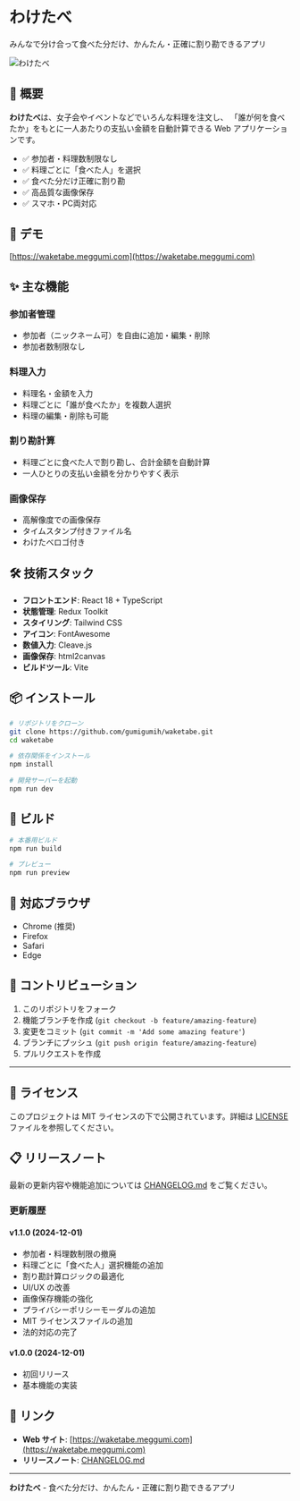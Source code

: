 # わけたべ

みんなで分け合って食べた分だけ、かんたん・正確に割り勘できるアプリ

![わけたべ](https://waketabe.meggumi.com/ogp.png)

## 📖 概要

**わけたべ**は、女子会やイベントなどでいろんな料理を注文し、
「誰が何を食べたか」をもとに一人あたりの支払い金額を自動計算できる Web アプリケーションです。

- ✅ 参加者・料理数制限なし
- ✅ 料理ごとに「食べた人」を選択
- ✅ 食べた分だけ正確に割り勘
- ✅ 高品質な画像保存
- ✅ スマホ・PC両対応

## 🚀 デモ

[https://waketabe.meggumi.com](https://waketabe.meggumi.com)

## ✨ 主な機能

### 参加者管理

- 参加者（ニックネーム可）を自由に追加・編集・削除
- 参加者数制限なし

### 料理入力

- 料理名・金額を入力
- 料理ごとに「誰が食べたか」を複数人選択
- 料理の編集・削除も可能

### 割り勘計算

- 料理ごとに食べた人で割り勘し、合計金額を自動計算
- 一人ひとりの支払い金額を分かりやすく表示

### 画像保存

- 高解像度での画像保存
- タイムスタンプ付きファイル名
- わけたべロゴ付き

## 🛠️ 技術スタック

- **フロントエンド**: React 18 + TypeScript
- **状態管理**: Redux Toolkit
- **スタイリング**: Tailwind CSS
- **アイコン**: FontAwesome
- **数値入力**: Cleave.js
- **画像保存**: html2canvas
- **ビルドツール**: Vite

## 📦 インストール

```bash
# リポジトリをクローン
git clone https://github.com/gumigumih/waketabe.git
cd waketabe

# 依存関係をインストール
npm install

# 開発サーバーを起動
npm run dev
```

## 🚀 ビルド

```bash
# 本番用ビルド
npm run build

# プレビュー
npm run preview
```

## 📱 対応ブラウザ

- Chrome (推奨)
- Firefox
- Safari
- Edge

## 🤝 コントリビューション

1. このリポジトリをフォーク
2. 機能ブランチを作成 (`git checkout -b feature/amazing-feature`)
3. 変更をコミット (`git commit -m 'Add some amazing feature'`)
4. ブランチにプッシュ (`git push origin feature/amazing-feature`)
5. プルリクエストを作成

---

## 📄 ライセンス

このプロジェクトは MIT ライセンスの下で公開されています。詳細は [LICENSE](LICENSE) ファイルを参照してください。

## 📋 リリースノート

最新の更新内容や機能追加については [CHANGELOG.md](CHANGELOG.md) をご覧ください。

### 更新履歴

#### v1.1.0 (2024-12-01)

- 参加者・料理数制限の撤廃
- 料理ごとに「食べた人」選択機能の追加
- 割り勘計算ロジックの最適化
- UI/UX の改善
- 画像保存機能の強化
- プライバシーポリシーモーダルの追加
- MIT ライセンスファイルの追加
- 法的対応の完了

#### v1.0.0 (2024-12-01)

- 初回リリース
- 基本機能の実装

## 🔗 リンク

- **Web サイト**: [https://waketabe.meggumi.com](https://waketabe.meggumi.com)
- **リリースノート**: [CHANGELOG.md](CHANGELOG.md)

---

**わけたべ** - 食べた分だけ、かんたん・正確に割り勘できるアプリ
